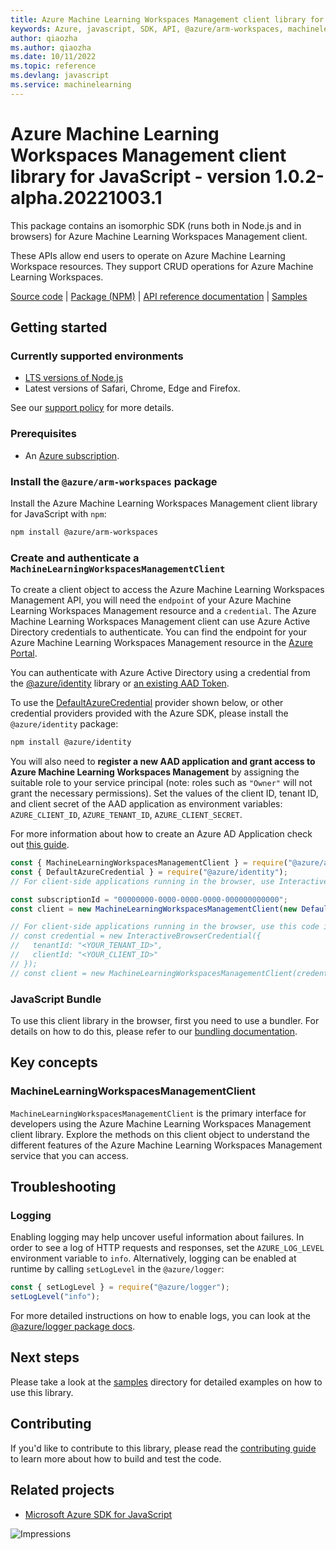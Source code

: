 ```yaml
---
title: Azure Machine Learning Workspaces Management client library for JavaScript
keywords: Azure, javascript, SDK, API, @azure/arm-workspaces, machinelearning
author: qiaozha
ms.author: qiaozha
ms.date: 10/11/2022
ms.topic: reference
ms.devlang: javascript
ms.service: machinelearning
---
```

# Azure Machine Learning Workspaces Management client library for JavaScript - version 1.0.2-alpha.20221003.1 


This package contains an isomorphic SDK (runs both in Node.js and in browsers) for Azure Machine Learning Workspaces Management client.

These APIs allow end users to operate on Azure Machine Learning Workspace resources. They support CRUD operations for Azure Machine Learning Workspaces.

[Source code](https://github.com/Azure/azure-sdk-for-js/tree/main/sdk/machinelearning/arm-workspaces) |
[Package (NPM)](https://www.npmjs.com/package/@azure/arm-workspaces) |
[API reference documentation](/javascript/api/@azure/arm-workspaces) |
[Samples](https://github.com/Azure-Samples/azure-samples-js-management)

## Getting started

### Currently supported environments

- [LTS versions of Node.js](https://github.com/nodejs/release#release-schedule)
- Latest versions of Safari, Chrome, Edge and Firefox.

See our [support policy](https://github.com/Azure/azure-sdk-for-js/blob/main/SUPPORT.md) for more details.

### Prerequisites

- An [Azure subscription][azure_sub].

### Install the `@azure/arm-workspaces` package

Install the Azure Machine Learning Workspaces Management client library for JavaScript with `npm`:

```bash
npm install @azure/arm-workspaces
```

### Create and authenticate a `MachineLearningWorkspacesManagementClient`

To create a client object to access the Azure Machine Learning Workspaces Management API, you will need the `endpoint` of your Azure Machine Learning Workspaces Management resource and a `credential`. The Azure Machine Learning Workspaces Management client can use Azure Active Directory credentials to authenticate.
You can find the endpoint for your Azure Machine Learning Workspaces Management resource in the [Azure Portal][azure_portal].

You can authenticate with Azure Active Directory using a credential from the [@azure/identity][azure_identity] library or [an existing AAD Token](https://github.com/Azure/azure-sdk-for-js/blob/master/sdk/identity/identity/samples/AzureIdentityExamples.md#authenticating-with-a-pre-fetched-access-token).

To use the [DefaultAzureCredential][defaultazurecredential] provider shown below, or other credential providers provided with the Azure SDK, please install the `@azure/identity` package:

```bash
npm install @azure/identity
```

You will also need to **register a new AAD application and grant access to Azure Machine Learning Workspaces Management** by assigning the suitable role to your service principal (note: roles such as `"Owner"` will not grant the necessary permissions).
Set the values of the client ID, tenant ID, and client secret of the AAD application as environment variables: `AZURE_CLIENT_ID`, `AZURE_TENANT_ID`, `AZURE_CLIENT_SECRET`.

For more information about how to create an Azure AD Application check out [this guide](/azure/active-directory/develop/howto-create-service-principal-portal).

```javascript
const { MachineLearningWorkspacesManagementClient } = require("@azure/arm-workspaces");
const { DefaultAzureCredential } = require("@azure/identity");
// For client-side applications running in the browser, use InteractiveBrowserCredential instead of DefaultAzureCredential. See https://aka.ms/azsdk/js/identity/examples for more details.

const subscriptionId = "00000000-0000-0000-0000-000000000000";
const client = new MachineLearningWorkspacesManagementClient(new DefaultAzureCredential(), subscriptionId);

// For client-side applications running in the browser, use this code instead:
// const credential = new InteractiveBrowserCredential({
//   tenantId: "<YOUR_TENANT_ID>",
//   clientId: "<YOUR_CLIENT_ID>"
// });
// const client = new MachineLearningWorkspacesManagementClient(credential, subscriptionId);
```


### JavaScript Bundle
To use this client library in the browser, first you need to use a bundler. For details on how to do this, please refer to our [bundling documentation](https://aka.ms/AzureSDKBundling).

## Key concepts

### MachineLearningWorkspacesManagementClient

`MachineLearningWorkspacesManagementClient` is the primary interface for developers using the Azure Machine Learning Workspaces Management client library. Explore the methods on this client object to understand the different features of the Azure Machine Learning Workspaces Management service that you can access.

## Troubleshooting

### Logging

Enabling logging may help uncover useful information about failures. In order to see a log of HTTP requests and responses, set the `AZURE_LOG_LEVEL` environment variable to `info`. Alternatively, logging can be enabled at runtime by calling `setLogLevel` in the `@azure/logger`:

```javascript
const { setLogLevel } = require("@azure/logger");
setLogLevel("info");
```

For more detailed instructions on how to enable logs, you can look at the [@azure/logger package docs](https://github.com/Azure/azure-sdk-for-js/tree/main/sdk/core/logger).

## Next steps

Please take a look at the [samples](https://github.com/Azure-Samples/azure-samples-js-management) directory for detailed examples on how to use this library.

## Contributing

If you'd like to contribute to this library, please read the [contributing guide](https://github.com/Azure/azure-sdk-for-js/blob/main/CONTRIBUTING.md) to learn more about how to build and test the code.

## Related projects

- [Microsoft Azure SDK for JavaScript](https://github.com/Azure/azure-sdk-for-js)

![Impressions](https://azure-sdk-impressions.azurewebsites.net/api/impressions/azure-sdk-for-js%2Fsdk%2Fmachinelearning%2Farm-workspaces%2FREADME.png)

[azure_cli]: /cli/azure
[azure_sub]: https://azure.microsoft.com/free/
[azure_sub]: https://azure.microsoft.com/free/
[azure_portal]: https://portal.azure.com
[azure_identity]: https://github.com/Azure/azure-sdk-for-js/tree/main/sdk/identity/identity
[defaultazurecredential]: https://github.com/Azure/azure-sdk-for-js/tree/main/sdk/identity/identity#defaultazurecredential

